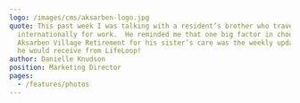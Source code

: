 ```yaml
---
logo: /images/cms/aksarben-logo.jpg
quote: This past week I was talking with a resident’s brother who travels
  internationally for work.  He reminded me that one big factor in choosing
  Aksarben Village Retirement for his sister’s care was the weekly update emails
  he would receive from LifeLoop!
author: Danielle Knudson
position: Marketing Director
pages:
  - /features/photos
---
```

